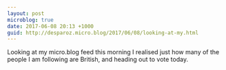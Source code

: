```yaml
---
layout: post
microblog: true
date: 2017-06-08 20:13 +1000
guid: http://desparoz.micro.blog/2017/06/08/looking-at-my.html
---
```

Looking at my micro.blog feed this morning I realised just how many of the people I am following are British, and heading out to vote today.
